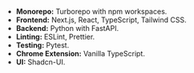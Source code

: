 - **Monorepo:** Turborepo with npm workspaces.
- **Frontend:** Next.js, React, TypeScript, Tailwind CSS.
- **Backend:** Python with FastAPI.
- **Linting:** ESLint, Prettier.
- **Testing:** Pytest.
- **Chrome Extension:** Vanilla TypeScript.
- **UI:** Shadcn-UI.
